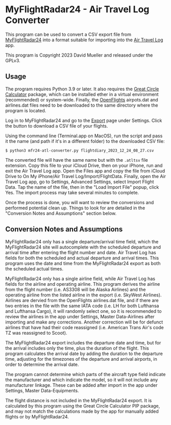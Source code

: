 # MyFlightRadar24 - Air Travel Log Converter

This program can be used to convert a CSV export file from [MyFlightRadar24](https://my.flightradar24.com) into a
format suitable for importing into the [Air Travel Log](https://sapientapps.com/airtravellog/) app.

This program is Copyright 2023 David Mueller and released under the GPLv3.

## Usage

The program requires Python 3.9 or later. It also requires the [Great Circle Calculator](https://pypi.org/project/great-circle-calculator/)
package, which can be installed ether in a virtual environment (recommended) or system-wide. Finally, the
[OpenFlights](https://openflights.org/data) airpots.dat and airlines.dat files need to be downloaded to the same
directory where the program is located.

Log in to MyFlightRadar24 and go to the [Export](https://my.flightradar24.com/settings/export) page under Settings.
Click the button to download a CSV file of your flights.

Using the command line (Terminal.app on MacOS), run the script and pass it the name (and path if it's in a different
folder) to the downloaded CSV file:

`$ python3 mfr24-atl-converter.py flightdiary_2023_12_24_08_27.csv`

The converted file will have the same name but with the `.atltsv` file extension. Copy this file to your iCloud Drive,
then on your iPhone, run and exit the Air Travel Log app. Open the Files app and copy the file from iCloud Drive to
On My iPhone/Air Travel Log/Import/FlightData. Finally, open the Air Travel Log app, go to Settings, Advanced Settings,
select Import Flight Data. Tap the name of the file, then in the "Load Import File" popup, click Yes. The import
process may take several minutes to complete.

Once the process is done, you will want to review the conversions and performed potential clean up. Things to look for
are detailed in the "Conversion Notes and Assumptions" section below.

## Conversion Notes and Assumptions

MyFlightRadar24 only has a single departure/arrival time field, which the MyFlightRadar24 site will autocomplete with
the scheduled departure and arrival time after entering the flight number and date. Air Travel Log has fields for both
the scheduled and actual departure and arrival times. This program uses the date and time from the MyFlightRadar24
export as both the scheduled actual times.

MyFlightRadar24 only has a single airline field, while Air Travel Log has fields for the airline and operating airline.
This program derives the airline from the flight number (i.e. AS3308 will be Alaska Airlines) and the operating
airline from the listed airline in the export (i.e. SkyWest Airlines). Airlines are dervied from the OpenFlights
airlines.dat file, and if there are two entries in the file with the same IATA code (i.e. LH for both Lufthansa and
Lufthansa Cargo), it will randomly select one, so it is recommended to review the airlines in the app under Settings,
Master Data-Airlines after importing and make any corrections. Another correction will be for defunct airlines that
have had their code reassigned (i.e. American Trans Air's code TZ was reassigned to Scoot).

The MyFlightRadar24 export includes the departure date and time, but for the arrival includes only the time, plus the
duration of the flight. This program calculates the arrival date by adding the duration to the departure time, adjusting
for the timezones of the departure and arrival airports, in order to determine the arrival date.

The program cannot determine which parts of the aircraft type field indicate the manufacturer and which indicate the
model, so it will not include any manufacturer linkage. These can be added after import in the app under Settings,
Master Data-Equipments.

The flight distance is not included in the MyFlightRadar24 export. It is calculated by this program using the Great
Circle Calculator PIP package, and may not match the calculations made by the app for manually added flights or by
MyFlightRadar24.
